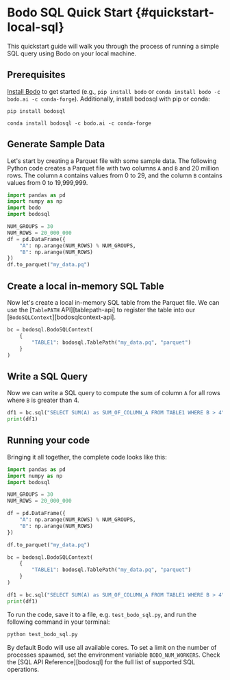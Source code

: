 # Bodo SQL Quick Start {#quickstart-local-sql}

This quickstart guide will walk you through the process of running a simple SQL query using Bodo on your local machine.

## Prerequisites

[Install Bodo](../installation_and_setup/install.md) to get started (e.g., `pip install bodo` or `conda install bodo -c bodo.ai -c conda-forge`).
Additionally, install bodosql with pip or conda:

```shell
pip install bodosql
```

```shell
conda install bodosql -c bodo.ai -c conda-forge
```

## Generate Sample Data

Let's start by creating a Parquet file with some sample data. The following Python code creates a Parquet file with two columns `A` and `B` and 20 million rows. The column `A` contains values from 0 to 29, and the column `B` contains values from 0 to 19,999,999.

```python
import pandas as pd
import numpy as np
import bodo
import bodosql

NUM_GROUPS = 30
NUM_ROWS = 20_000_000
df = pd.DataFrame({
    "A": np.arange(NUM_ROWS) % NUM_GROUPS,
    "B": np.arange(NUM_ROWS)
})
df.to_parquet("my_data.pq")
```

## Create a local in-memory SQL Table

Now let's create a local in-memory SQL table from the Parquet file. We can use the [`TablePATH` API][tablepath-api] to register the table into our [`BodoSQLContext`][bodosqlcontext-api].

```python
bc = bodosql.BodoSQLContext(
    {
        "TABLE1": bodosql.TablePath("my_data.pq", "parquet")
    }
)
```

## Write a SQL Query

Now we can write a SQL query to compute the sum of column `A` for all rows where `B` is greater than 4.

```python
df1 = bc.sql("SELECT SUM(A) as SUM_OF_COLUMN_A FROM TABLE1 WHERE B > 4")
print(df1)
```


## Running your code

Bringing it all together, the complete code looks like this:

```python
import pandas as pd
import numpy as np
import bodosql

NUM_GROUPS = 30
NUM_ROWS = 20_000_000

df = pd.DataFrame({
    "A": np.arange(NUM_ROWS) % NUM_GROUPS,
    "B": np.arange(NUM_ROWS)
})

df.to_parquet("my_data.pq")

bc = bodosql.BodoSQLContext(
    {
        "TABLE1": bodosql.TablePath("my_data.pq", "parquet")
    }
)

df1 = bc.sql("SELECT SUM(A) as SUM_OF_COLUMN_A FROM TABLE1 WHERE B > 4")
print(df1)
```


To run the code, save it to a file, e.g. `test_bodo_sql.py`, and run the following command in your terminal:

```bash
python test_bodo_sql.py
```


By default Bodo will use all available cores. To set a limit on the number of processes spawned, set the environment variable `BODO_NUM_WORKERS`.
Check the [SQL API Reference][bodosql] for the full list of supported SQL operations.

